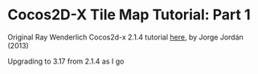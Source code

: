 # Cocos2D-X Tile Map Tutorial: Part 1

Original Ray Wenderlich Cocos2d-x 2.1.4 tutorial [here](https://www.raywenderlich.com/2684-cocos2d-x-tile-map-tutorial-part-1), by Jorge Jordán (2013)


Upgrading to 3.17  from 2.1.4 as I go
